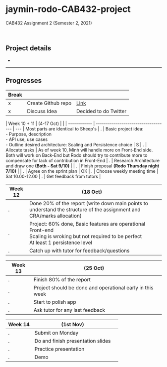 # jaymin-rodo-CAB432-project

CAB432 Assignment 2 (Semester 2, 2021)

<br>

## Project details
- 



---

## **Progresses**

| Break |                    |                       |
| ----- | ------------------ | --------------------- |
| x     | Create Github repo | [Link](https://github.com/rodonguyen/jaymin-rodo-CAB432-project)
| x     | Discuss Idea       | Decided to do Twitter |

| Week 10 + 11 | (4-17 Oct)                           |     |
| ------------ | ------------------------------------ | --- | Most parts are identical to Sheep's
| .            | Basic project idea: <br> - Purpose, description <br> - API use, use cases <br> - Outline desired architecture: Scaling and Persistence choice  | S
| .            | Allocate tasks | As of week 10, Minh will handle more on Front-End side. Both will work on Back-End but Rodo should try to contribute more to compensate for lack of contribution in Front-End
| .            | Research Architecture and draw one **(Both - Sat 9/10)** |
| .            | Finish proposal **(Rodo Thursday night 7/10)** | 
| .            | Agree on the sprint plan    | OK
| .            | Choose weekly meeting time  | Sat 10.00-12.00
| .            | Get feedback from tutors    |

| Week 12 | (18 Oct)                                                                                                               |     |
| ------- | ---------------------------------------------------------------------------------------------------------------------- | --- |
| .       | Done 20% of the report (write down main points to understand the structure of the assignment and CRA/marks allocation) |
| .       | Project: 60% done, Basic features are operational  <br> Front-end  <br> Scaling is wroking but not required to be perfect  <br>  At least 1 persistence level          |
| .       | Catch up with tutor for feedback/questions                                                                             |

| Week 13 | (25 Oct)                                  |     |
| ------- | ----------------------------------------- | --- |
| .       | Finish 80% of the report                  |
| .       | Project should be done and operational early in this week  |
| .       | Start to polish app                       |
| .       | Ask tutor for any last feedback           |

| Week 14 | (1st Nov)                         |     |
| ------- | --------------------------------- | --- |
| .       | Submit on Monday                  |
| .       | Do and finish presentation slides |
| .       | Practice presentation             |
| .       | Demo                              |
